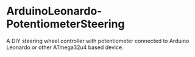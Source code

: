 # ArduinoLeonardo-PotentiometerSteering
A DIY steering wheel controller with potentiometer connected to Arduino Leonardo or other ATmega32u4 based device.
